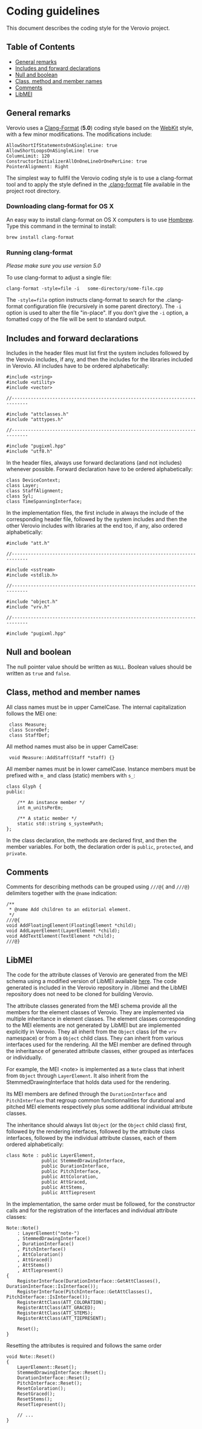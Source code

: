 # Coding guidelines

This document describes the coding style for the Verovio project.

## Table of Contents

* [General remarks](#general-remarks)
* [Includes and forward declarations](#includes-and-forward-declarations)
* [Null and boolean](#null-and-boolean)
* [Class, method and member names](#class-method-and-member-names)
* [Comments](#comments)
* [LibMEI](#libmei)

## General remarks

Verovio uses a [Clang-Format](http://clang.llvm.org/docs/ClangFormat.html) (**5.0**) coding style based on the [WebKit](https://webkit.org/code-style-guidelines/) style, with a few minor modifications. The modifications include:

    AllowShortIfStatementsOnASingleLine: true
    AllowShortLoopsOnASingleLine: true
    ColumnLimit: 120
    ConstructorInitializerAllOnOneLineOrOnePerLine: true
    PointerAlignment: Right

The simplest way to fullfil the Verovio coding style is to use a clang-format tool and to apply the style defined in the 
[.clang-format](../.clang-format) file available in the project root directory.

### Downloading clang-format for OS X

An easy way to install clang-format on OS X computers is to use [Hombrew](http://brew.sh).  Type this command in the terminal to install:

```
brew install clang-format
```

### Running clang-format

*Please make sure you use version 5.0*

To use clang-format to adjust a single file:

```
clang-format -style=file -i   some-directory/some-file.cpp
```

The `-style=file` option instructs clang-format to search for the .clang-format configuration file (recursively in some parent directory).  The `-i` option is used to alter the file "in-place".  If you don't give the `-i` option, a fomatted copy of the file will be sent to standard output.


## Includes and forward declarations

Includes in the header files must list first the system includes followed by the Verovio includes, if any, and then the includes for the libraries included in Verovio. All includes have to be ordered alphabetically:

    #include <string>
    #include <utility>
    #include <vector>
    
    //----------------------------------------------------------------------------
    
    #include "attclasses.h"
    #include "atttypes.h"

    //----------------------------------------------------------------------------  
    
    #include "pugixml.hpp"
    #include "utf8.h"

In the header files, always use forward declarations (and not includes) whenever possible. Forward declaration have to be ordered alphabetically:

    class DeviceContext;
    class Layer;
    class StaffAlignment;
    class Syl;
    class TimeSpanningInterface;


In the implementation files, the first include in always the include of the corresponding header file, followed by the system includes and then the other Verovio includes with libraries at the end too, if any, also ordered alphabetically:

    #include "att.h"
    
    //----------------------------------------------------------------------------
    
    #include <sstream>
    #include <stdlib.h>
    
    //----------------------------------------------------------------------------
    
    #include "object.h"
    #include "vrv.h"
    
    //----------------------------------------------------------------------------  
    
    #include "pugixml.hpp"
    
## Null and boolean

The null pointer value should be written as ```NULL```. Boolean values should be written as ```true``` and ```false```.

## Class, method and member names

All class names must be in upper CamelCase. The internal capitalization follows the MEI one:

     class Measure;
     class ScoreDef;
     class StaffDef;
     

All method names must also be in upper CamelCase:

     void Measure::AddStaff(Staff *staff) {}
     
All member names must be in lower camelCase. Instance members must be prefixed with ```m_``` and class (static) members with ```s_```:

    class Glyph {
    public:
    
        /** An instance member */
        int m_unitsPerEm;
        
        /** A static member */
        static std::string s_systemPath;
    };
    
In the class declaration, the methods are declared first, and then the member variables. For both, the declaration order is ```public```, ```protected```, and ```private```.
    
## Comments

Comments for describing methods can be grouped using `///@{` and `///@}` delimiters together with the `@name` indication:

    /**
     * @name Add children to an editorial element.
     */
    ///@{
    void AddFloatingElement(FloatingElement *child);
    void AddLayerElement(LayerElement *child);
    void AddTextElement(TextElement *child);
    ///@}
    
## LibMEI

The code for the attribute classes of Verovio are generated from the MEI schema using a modified version of LibMEI available [here](https://github.com/rism-ch/libmei). The code generated is included in the Verovio repository in ./libmei and the LibMEI repository does not need to be cloned for building Verovio.

The attribute classes generated from the MEI schema provide all the members for the element classes of Verovio. They are implemented via multiple inheritance in element classes. The element classes corresponding to the MEI elements are not generated by LibMEI but are implemented explicitly in Verovio. They all inherit from the `Object` class (of the `vrv` namespace) or from a `Object` child class. They can inherit from various interfaces used for the rendering. All the MEI member are defined through the inheritance of generated attribute classes, either grouped as interfaces or individually.

For example, the MEI &lt;note&gt; is implemented as a `Note` class that inherit from `Object` through `LayerElement`. It also inherit from the StemmedDrawingInterface that holds data used for the rendering.

Its MEI members are defined through the `DurationInterface` and `PitchInterface` that regroup common functionnalities for durational and pitched MEI elements respectively plus some additional individual attribute classes.

The inheritance should always list `Object` (or the `Object` child class) first, followed by the rendering interfaces, followed by the attribute class interfaces, followed by the individual attribute classes, each of them ordered alphabetically:

    class Note : public LayerElement,
                 public StemmedDrawingInterface,
                 public DurationInterface,
                 public PitchInterface,
                 public AttColoration,
                 public AttGraced,
                 public AttStems,
                 public AttTiepresent
                 
In the implementation, the same order must be followed, for the constructor calls and for the registration of the interfaces and individual attribute classes:

    Note::Note()
        : LayerElement("note-")
        , StemmedDrawingInterface()
        , DurationInterface()
        , PitchInterface()
        , AttColoration()
        , AttGraced()
        , AttStems()
        , AttTiepresent()
    {
        RegisterInterface(DurationInterface::GetAttClasses(), DurationInterface::IsInterface());
        RegisterInterface(PitchInterface::GetAttClasses(), PitchInterface::IsInterface());
        RegisterAttClass(ATT_COLORATION);
        RegisterAttClass(ATT_GRACED);
        RegisterAttClass(ATT_STEMS);
        RegisterAttClass(ATT_TIEPRESENT);

        Reset();
    }

Resetting the attributes is required and follows the same order

    void Note::Reset()
    {
        LayerElement::Reset();
        StemmedDrawingInterface::Reset();
        DurationInterface::Reset();
        PitchInterface::Reset();
        ResetColoration();
        ResetGraced();
        ResetStems();
        ResetTiepresent();
        
        // ...
    }
